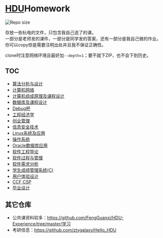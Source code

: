 # [HDU](http://sie.hdu.edu.cn/)Homework

![Repo size](https://img.shields.io/github/repo-size/imba-tjd/HDUHomeWork)

存放一些杭电的文件，只包含我自己选了的课。\
一部分是老师发的课件，一部分是同学发的答案，还有一部分是我自己做的作业。\
你可以copy但是需要注明出处并且我不保证正确性。

clone时注意网络环境且最好加`--depth=1`；要不就下ZIP，也不会下到历史。

## TOC

* [算法分析与设计](./AnalysisAndDesignOfAlgorithms)
* [计算机网络](./ComputerNetworking)
* [计算机组成原理及课程设计](./ComputerOrganization)
* [数据库及课程设计](./Databases)
* [Debug杯](./DebugCup)
* [工程经济学](./EngineeringEconomics)
* [创业管理](./EntrepreneurManagement)
* [信息安全技术](./InformationSecurityTechnology)
* [Linux系统及应用](./LinuxSystemAndItsApplication)
* [操作系统](./OperatingSystem)
* [Oracle数据库应用](./Oracle)
* [软件工程导论](./SoftwareEngineeringIntroduction)
* [软件过程与管理](./SoftwareProcessAndManagement)
* [软件需求分析](./SoftwareRequirementsAnalysis)
* [学生成绩管理系统(C)](../../../C-Code-Repository/blob/master/StudentsScoreManagementSystem(SSMS).c)
* [用户体验设计](./UserExperienceDesign)
* [CCF CSP](./CCF_CSP)
* [毕业设计](./GraduationDesign)

## 其它仓库

* 公共课资料较多：<https://github.com/FengGuanxi/HDU-Experience/tree/master/学习>
* 考研信息：<https://github.com/ztygalaxy/Hello_HDU>
